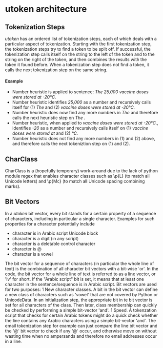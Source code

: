 # utoken architecture

## Tokenization Steps
*utoken* has an ordered list of tokenization steps, each of which deals with a particular aspect of tokenization.
Starting with the first tokenization step, the tokenization steps try to find a token to be split off. If successful, the tokenization step calls itself on the string to the left of the token and to the string on the right of the token, and then combines the results with the token it found before. When a tokenization step does not find a token, it calls the next tokenization step on the same string.

#### Example
* Number heuristic is applied to sentence: *The 25,000 vaccine doses were stored at -20°C.*
* Number heuristic identifies *25,000* as a number and recursively calls itself for (1) *The* and (2) *vaccine doses were stored at -20°C.* 
* Number heuristic does now find any more numbers in *The* and therefore calls the next heuristic step on *The* .
* Number heuristic, when applied to *vaccine doses were stored at -20°C.*, identifies *-20* as a number and recursively calls itself on (1) *vaccine doses were stored at* and (2) *°C.*
* Number heuristic does not find any more numbers in (1) and (2) above, and therefore calls the next tokeniztion step on (1) and (2).

## CharClass
CharClass is a (hopefully temporary) work-around due to the lack of python module regex that enables character classes such as \p{L} (to match all Unicode letters) and \p{Mc} (to match all Unicode spacing combining marks).

## Bit Vectors
In a *utoken* bit vector, every bit stands for a certain property of a sequence of characters, including in particular a single character.
Examples for such properties for a character potentially include 
* character is in Arabic script Unicode block
* character is a digit (in any script)
* character is a deletable control character
* character is @
* character is a vowel

The bit vector for a sequence of characters (in particular the whole line of text) is the combination of all character bit vectors with a bit-wise 'or'. In the code, the bit vector for a whole line of text is referred to as a line vector, or 'lv' for short.
If the "Arabic script" bit is set, it means that at least one character in the sentence/sequence is in Arabic script.
Bit vectors are used for two purposes:
1 New character classes. A bit in the bit vector can define a new class of characters such as 'vowel' that are not covered by Python or UnicodeData. In an initialization step, the appropriate bit in te bit vector is set for all characters of the class. Then later, class membership can quickly be checked by performing a simple bit-vector 'and'.
1 Speed. A tokenzation script that checks for certain Arabic tokens might do a quick check whether the line contains any Arabic characters using a simple bit-vector 'and'. The email tokenization step for example can just compare the line bit vector and the '@' bit vector to check if any '@' occur, and otherwise move on without wasting time when no ampersands and therefore no email addresses occur in a line.
